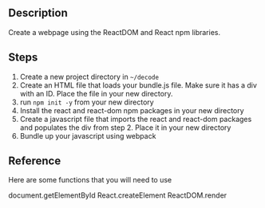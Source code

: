 ## Description
Create a webpage using the ReactDOM and React npm libraries.

## Steps
1. Create a new project directory in `~/decode`
2. Create an HTML file that loads your bundle.js file. Make sure it has a div with an ID. Place the file in your new directory.
3. run `npm init -y` from your new directory
4. Install the react and react-dom npm packages in your new directory
5. Create a javascript file that imports the react and react-dom packages and populates the div from step 2. Place it in your new directory
6. Bundle up your javascript using webpack

## Reference

Here are some functions that you will need to use

document.getElementById
React.createElement
ReactDOM.render
